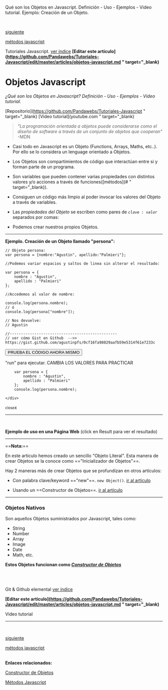 <span class="hidden-excerpt">Qué son los Objetos en Javascript. Definición - Uso - Ejemplos - Video tutorial. Ejemplo: Creación de un Objeto.</span>

<div class="post-content_next">
  <div style="visibility: hidden" class="post-content_next-left">
    <a href=""></a>
    <i>.</i>
  </div>
  <a href="http://localhost:2368/metodos-javascript">
  <div class="post-content_next-right">
    <p>siguiente</p>
    <span>métodos javascript</span></a>
  </div>
</div>

<span class="link-to-index-git">Tutoriales Javascript. [ ver índice](http://localhost:2368/tutoriales-javascript/)</span>
<strong class="link-to-github">[Editar este artículo](https://github.com/Pandawebs/Tutoriales-Javascript/edit/master/articles/objetos-javascript.md " target="_blank)</strong>

# Objetos Javascript 
*¿Qué son los Objetos en Javascript? Definición - Uso - Ejemplos - Video tutorial.*

<span class="links-external">[Repositorio](https://github.com/Pandawebs/Tutoriales-Javascript " target="_blank) [Video tutorial](youtube.com " target="_blank)</span>

> *"La programación orientada a objetos puede considerarse como el diseño de software a través de un conjunto de objetos que cooperan"* -MDN

- Casi todo en Javascript es un Objeto (Functions, Arrays, Maths, etc..). Por ello se lo considera un lenguage orientado a Objetos.

- Los Objetos son compartimientos de código que interactúan entre si y forman parte de un programa.

- Son variables que pueden contener varias propiedades con distintos valores y/o acciones a través de funciones([métodos](# " target="_blank)).

- Consiguen un código más limpio al poder invocar los valores del Objeto a través de variables.

- Las *propiedades del Objeto* se escriben como pares de *```clave : valor```* separados por comas:

- Podemos crear nuestros propios Objetos.

<hr>

**Ejemplo. Creación de un Objeto llamado "persona":**
<pre data-start="0"><code class="line-numbers language-javascript">// Objeto persona:
var persona = {nombre:"Agustin", apellido:"Palmieri"};

//Podemos variar espacios y saltos de linea sin alterar el resultado:

var persona = {
    nombre : "Agustin",
    apellido : "Palmieri"
};

//Accedemos al valor de nombre:

console.log(persona.nombre); 
// ó
console.log(persona["nombre"]); 

// Nos devuelve:
// Agustin

//------------------------------------------------
// ver cómo Gist en Github  -->> https://gist.github.com/agustinpfs/0cf16fa98029aafb59e5314f61e7233c
</code></pre>

<button class="post-content_button-console">PRUEBA EL CÓDIGO AHORA MISMO</button>

<div class="post-content_console">

<p>"run" para ejecutar. <span class="post-content_console-mark">CAMBIA LOS VALORES PARA PRACTICAR</span></p>
    <div id="console-object" >
    <script src="https://embed.tonicdev.com" data-element-id="console-object"></script>

        var persona = {  
            nombre : "Agustin",
            apellido : "Palmieri"
        };
        console.log(persona.nombre);  

    </div>
<span class="post-content_buttonx-console"><small>close</small>x</span>
</div>

<hr>
<br>

**Ejemplo de uso en una Página Web**
(click en Result para ver el resultado)

<div class="Post-jsfiddle">
<script async src="https://jsfiddle.net/Pandawebs/4m2rzu8m/embed/html,result/"></script>
</div>
<hr>

==**Nota:**==

En este articulo hemos creado un sencillo "Objeto Literal". Esta manera de crear Objetos se la conoce como =="Inicializador de Objetos"==.

Hay 2 maneras más de crear Objetos que se profundizan en otros artículos:

* Con palabra clave/keyword =="new"==. `new Object()`. [ir al artículo](#)

* Usando un ==Constructor de Objetos==. [ir al artículo](#)

<hr>

### Objetos Nativos

Son aquellos Objetos suministrados por Javascript, tales como:

- String
- Number
- Array
- Image
- Date
- Math, etc.

**Estos Objetos funcionan como [*Constructor de Objetos*](http://localhost:2368/constructor-de-objetos-javascript/)**

<br>
<!--            FIRMAR COMO COLABORADOR           -->

<!-- <hr>
###Colaboradores

[TU NOMBRE](TU LINK) 

-->
<br>

<!-- Inicio links índice y github -->

<span class="link-to-index-git">Git & Github elemental [ ver índice](http://localhost:2368/git-github-elemental/)</span>

<strong class="link-to-github">[Editar este artículo](https://github.com/Pandawebs/Tutoriales-Javascript/edit/master/articles/objetos-javascript.md " target="_blank)</strong>

<!-- Fin links índice y github -->

<a class="post-content-button">Video tutorial</a>
<hr>
<div class="post-content_next">
  <div style="visibility: hidden" class="post-content_next-left">
    <a href=""></a>
    <i>.</i>
  </div>
  <a href="http://localhost:2368/metodos-javascript">
  <div class="post-content_next-right">
    <p>siguiente</p>
    <span>métodos javascript</span></a>
  </div>
</div>
<br>

**Enlaces relacionados:**

[Constructor de Objetos](http://localhost:2368/constructor-de-objetos-javascript/)

[Métodos Javascript](#)

